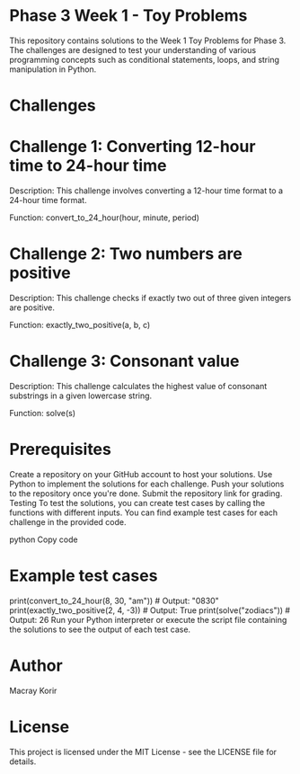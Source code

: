 # Phase 3 Week 1 - Toy Problems
This repository contains solutions to the Week 1 Toy Problems for Phase 3. The challenges are designed to test your understanding of various programming concepts such as conditional statements, loops, and string manipulation in Python.

# Challenges
# Challenge 1: Converting 12-hour time to 24-hour time
Description: This challenge involves converting a 12-hour time format to a 24-hour time format.

Function: convert_to_24_hour(hour, minute, period)

# Challenge 2: Two numbers are positive
Description: This challenge checks if exactly two out of three given integers are positive.

Function: exactly_two_positive(a, b, c)

# Challenge 3: Consonant value
Description: This challenge calculates the highest value of consonant substrings in a given lowercase string.

Function: solve(s)

# Prerequisites
Create a repository on your GitHub account to host your solutions.
Use Python to implement the solutions for each challenge.
Push your solutions to the repository once you're done.
Submit the repository link for grading.
Testing
To test the solutions, you can create test cases by calling the functions with different inputs. You can find example test cases for each challenge in the provided code.

python
Copy code
# Example test cases
print(convert_to_24_hour(8, 30, "am"))  # Output: "0830"
print(exactly_two_positive(2, 4, -3))   # Output: True
print(solve("zodiacs"))                 # Output: 26
Run your Python interpreter or execute the script file containing the solutions to see the output of each test case.

# Author
Macray Korir

# License
This project is licensed under the MIT License - see the LICENSE file for details.





